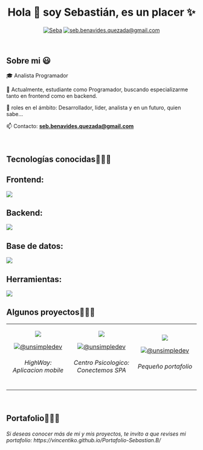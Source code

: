 <h1 align="center">Hola 👋  soy Sebastián, es un placer ✨ </h1> 

<p align="center">
<a href="https://www.linkedin.com/in/sebasti%C3%A1n-benavides-73a5b718b/" target="blank"><img align="center" src="https://img.shields.io/badge/LinkedIn-0077B5?style=for-the-badge&logo=linkedin&logoColor=white" alt="Seba"/></a>
<a href = "seb.benavides.quezada@gmail.com" target="blank"><img align="center" src="https://img.shields.io/badge/Gmail-D14836?style=for-the-badge&logo=gmail&logoColor=white" alt="seb.benavides.quezada@gmail.com"  /></a>

  </p>
<br>
<h2>Sobre mi 😃</h2>
<!--Intro start-->

<p align="left">
🎓 Analista Programador

🎥 Actualmente, estudiante como Programador, buscando especializarme tanto en frontend como en backend.

📝 roles en el ámbito: Desarrollador, lider, analista y en un futuro, quien sabe...

📫 Contacto: **seb.benavides.quezada@gmail.com**
<!--Intro end-->
  </p>
<br>

<h2 >Tecnologías conocidas👨🏻‍💻</h2>
<!--tech stack icons-->
<h2 >Frontend:</h2>
<p align="left">
  <a href="https://skillicons.dev">
    <img src="https://skillicons.dev/icons?i=react,angular,line=12" />
  </a>
</p>
<h2 >Backend:</h2>
<p align="left">
  <a href="https://skillicons.dev">
    <img src="https://skillicons.dev/icons?i=javascript,typescript,python,nodejs,express,django,line=12" />
  </a>
</p>
<h2 >Base de datos:</h2>
<p align="left">
  <a href="https://skillicons.dev">
    <img src="https://skillicons.dev/icons?i=mongodb,firebase,mysql,line=12" />
  </a>
</p>
<h2 >Herramientas:</h2>
<p align="left">
  <a href="https://skillicons.dev">
    <img src="https://skillicons.dev/icons?i=css,html,vscode,postman,androidstudio,yarn,git,github,line=12" />
  </a>
</p>

<!-------------------------->
<div id="proyectos">
<h2 >Algunos proyectos👨🏻‍💻</h2>

<table align="center" >
<tr border="none">
  <td width="25%" align="center">
    <p align="center">
     <a href="https://skillicons.dev">
      <img src="https://skillicons.dev/icons?i=angular,androidstudio,line=12" align="center"/>
    </a>
    <p align="center">
      <a href="https://github.com/Ruben14f/HighWayDuocUc" target="blank"><img align="center" src="https://img.shields.io/badge/GitHub-100000?style=for-the-badge&logo=github&logoColor=white" alt="@unsimpledev" /></a>
    </p>
    <h6>HighWay: Aplicacion mobile<h6/>
</td>
<td width="25%" align="center">
    <p align="center">
     <a href="https://skillicons.dev">
      <img src="https://skillicons.dev/icons?i=python,django,html,css,line=12" align="center"/>
    </a>
    <p align="center">
      <a href="https://github.com/Vincentiko/Centro-Psicologico-Django" target="blank"><img align="center" src="https://img.shields.io/badge/GitHub-100000?style=for-the-badge&logo=github&logoColor=white" alt="@unsimpledev" /></a>
    </p>
    <h6>Centro Psicologico: Conectemos SPA<h6/>
</td>
  
<td width="25%" align="center">
    <p align="center">
     <a href="https://skillicons.dev">
      <img src="https://skillicons.dev/icons?i=html,css,line=12" align="center"/>
    </a>
    <p align="center">
      <a href="https://github.com/Ruben14f/HighWayDuocUc" target="blank"><img align="center" src="https://img.shields.io/badge/GitHub-100000?style=for-the-badge&logo=github&logoColor=white" alt="@unsimpledev" /></a>
    </p>
    <h6>Pequeño portafolio<h6/>
</td>

  
</tr>
</table>
  </div>
<br>


<!--- trophy (start) -->
<h2 >Portafolio👨🏻‍💻</h2>
<h6>Si deseas conocer más de mi y mis proyectos, te invito a que revises mi portafolio: https://vincentiko.github.io/Portafolio-Sebastian.B/<h6/>


        
<!--- stats (end) -->
